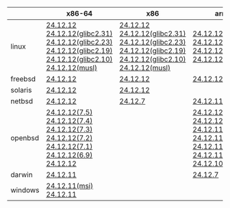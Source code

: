 ||x86-64|x86|arm64|ppc64le|armel|armv7|
| --- | --- | --- | --- | --- | --- | --- |
|linux|[24.12.12](https://github.com/roswell/sbcl_head/releases/download/24.12.12/sbcl-24.12.12-x86-64-linux-binary.tar.bz2)<br />[24.12.12(glibc2.31)](https://github.com/roswell/sbcl_head/releases/download/24.12.12/sbcl-24.12.12-x86-64-linux-glibc2.31-binary.tar.bz2)<br />[24.12.12(glibc2.23)](https://github.com/roswell/sbcl_head/releases/download/24.12.12/sbcl-24.12.12-x86-64-linux-glibc2.23-binary.tar.bz2)<br />[24.12.12(glibc2.19)](https://github.com/roswell/sbcl_head/releases/download/24.12.12/sbcl-24.12.12-x86-64-linux-glibc2.19-binary.tar.bz2)<br />[24.12.12(glibc2.10)](https://github.com/roswell/sbcl_head/releases/download/24.12.12/sbcl-24.12.12-x86-64-linux-glibc2.10-binary.tar.bz2)<br />[24.12.12(musl)](https://github.com/roswell/sbcl_head/releases/download/24.12.12/sbcl-24.12.12-x86-64-linux-musl-binary.tar.bz2)<br />|[24.12.12](https://github.com/roswell/sbcl_head/releases/download/24.12.12/sbcl-24.12.12-x86-linux-binary.tar.bz2)<br />[24.12.12(glibc2.31)](https://github.com/roswell/sbcl_head/releases/download/24.12.12/sbcl-24.12.12-x86-linux-glibc2.31-binary.tar.bz2)<br />[24.12.12(glibc2.23)](https://github.com/roswell/sbcl_head/releases/download/24.12.12/sbcl-24.12.12-x86-linux-glibc2.23-binary.tar.bz2)<br />[24.12.12(glibc2.19)](https://github.com/roswell/sbcl_head/releases/download/24.12.12/sbcl-24.12.12-x86-linux-glibc2.19-binary.tar.bz2)<br />[24.12.12(glibc2.10)](https://github.com/roswell/sbcl_head/releases/download/24.12.12/sbcl-24.12.12-x86-linux-glibc2.10-binary.tar.bz2)<br />[24.12.12(musl)](https://github.com/roswell/sbcl_head/releases/download/24.12.12/sbcl-24.12.12-x86-linux-musl-binary.tar.bz2)<br />|[24.12.12](https://github.com/roswell/sbcl_head/releases/download/24.12.12/sbcl-24.12.12-arm64-linux-binary.tar.bz2)<br />[24.12.12(glibc2.23)](https://github.com/roswell/sbcl_head/releases/download/24.12.12/sbcl-24.12.12-arm64-linux-glibc2.23-binary.tar.bz2)<br />[24.12.12(glibc2.19)](https://github.com/roswell/sbcl_head/releases/download/24.12.12/sbcl-24.12.12-arm64-linux-glibc2.19-binary.tar.bz2)<br />[24.12.12(musl)](https://github.com/roswell/sbcl_head/releases/download/24.12.12/sbcl-24.12.12-arm64-linux-musl-binary.tar.bz2)<br />|[24.12.12](https://github.com/roswell/sbcl_head/releases/download/24.12.12/sbcl-24.12.12-ppc64le-linux-binary.tar.bz2)<br />[24.12.12(glibc2.23)](https://github.com/roswell/sbcl_head/releases/download/24.12.12/sbcl-24.12.12-ppc64le-linux-glibc2.23-binary.tar.bz2)<br />[24.12.12(glibc2.19)](https://github.com/roswell/sbcl_head/releases/download/24.12.12/sbcl-24.12.12-ppc64le-linux-glibc2.19-binary.tar.bz2)<br />|[24.12.11](https://github.com/roswell/sbcl_head/releases/download/24.12.11/sbcl-24.12.11-armel-linux-binary.tar.bz2)<br />|[24.12.11](https://github.com/roswell/sbcl_head/releases/download/24.12.11/sbcl-24.12.11-armv7-linux-binary.tar.bz2)<br />|
|freebsd|[24.12.12](https://github.com/roswell/sbcl_head/releases/download/24.12.12/sbcl-24.12.12-x86-64-freebsd-binary.tar.bz2)<br />|[24.12.12](https://github.com/roswell/sbcl_head/releases/download/24.12.12/sbcl-24.12.12-x86-freebsd-binary.tar.bz2)<br />|[24.12.12](https://github.com/roswell/sbcl_head/releases/download/24.12.12/sbcl-24.12.12-arm64-freebsd-binary.tar.bz2)<br />||||
|solaris|[24.12.12](https://github.com/roswell/sbcl_head/releases/download/24.12.12/sbcl-24.12.12-x86-64-solaris-binary.tar.bz2)<br />|[24.12.12](https://github.com/roswell/sbcl_head/releases/download/24.12.12/sbcl-24.12.12-x86-solaris-binary.tar.bz2)<br />|||||
|netbsd|[24.12.12](https://github.com/roswell/sbcl_head/releases/download/24.12.12/sbcl-24.12.12-x86-64-netbsd-binary.tar.bz2)<br />|[24.12.7](https://github.com/roswell/sbcl_head/releases/download/24.12.7/sbcl-24.12.7-x86-netbsd-binary.tar.bz2)<br />|[24.12.11](https://github.com/roswell/sbcl_head/releases/download/24.12.11/sbcl-24.12.11-arm64-netbsd-binary.tar.bz2)<br />||||
|openbsd|[24.12.12(7.5)](https://github.com/roswell/sbcl_head/releases/download/24.12.12/sbcl-24.12.12-x86-64-openbsd-7.5-binary.tar.bz2)<br />[24.12.12(7.4)](https://github.com/roswell/sbcl_head/releases/download/24.12.12/sbcl-24.12.12-x86-64-openbsd-7.4-binary.tar.bz2)<br />[24.12.12(7.3)](https://github.com/roswell/sbcl_head/releases/download/24.12.12/sbcl-24.12.12-x86-64-openbsd-7.3-binary.tar.bz2)<br />[24.12.12(7.2)](https://github.com/roswell/sbcl_head/releases/download/24.12.12/sbcl-24.12.12-x86-64-openbsd-7.2-binary.tar.bz2)<br />[24.12.12(7.1)](https://github.com/roswell/sbcl_head/releases/download/24.12.12/sbcl-24.12.12-x86-64-openbsd-7.1-binary.tar.bz2)<br />[24.12.12(6.9)](https://github.com/roswell/sbcl_head/releases/download/24.12.12/sbcl-24.12.12-x86-64-openbsd-6.9-binary.tar.bz2)<br />[24.12.12](https://github.com/roswell/sbcl_head/releases/download/24.12.12/sbcl-24.12.12-x86-64-openbsd-binary.tar.bz2)<br />||[24.12.12(7.1)](https://github.com/roswell/sbcl_head/releases/download/24.12.12/sbcl-24.12.12-arm64-openbsd-7.1-binary.tar.bz2)<br />[24.12.12(6.9)](https://github.com/roswell/sbcl_head/releases/download/24.12.12/sbcl-24.12.12-arm64-openbsd-6.9-binary.tar.bz2)<br />[24.12.11(7.5)](https://github.com/roswell/sbcl_head/releases/download/24.12.11/sbcl-24.12.11-arm64-openbsd-7.5-binary.tar.bz2)<br />[24.12.11](https://github.com/roswell/sbcl_head/releases/download/24.12.11/sbcl-24.12.11-arm64-openbsd-binary.tar.bz2)<br />[24.12.11(7.4)](https://github.com/roswell/sbcl_head/releases/download/24.12.11/sbcl-24.12.11-arm64-openbsd-7.4-binary.tar.bz2)<br />[24.12.11(7.3)](https://github.com/roswell/sbcl_head/releases/download/24.12.11/sbcl-24.12.11-arm64-openbsd-7.3-binary.tar.bz2)<br />[24.12.10(7.2)](https://github.com/roswell/sbcl_head/releases/download/24.12.10/sbcl-24.12.10-arm64-openbsd-7.2-binary.tar.bz2)<br />||||
|darwin|[24.12.11](https://github.com/roswell/sbcl_head/releases/download/24.12.11/sbcl-24.12.11-x86-64-darwin-binary.tar.bz2)<br />||[24.12.7](https://github.com/roswell/sbcl_head/releases/download/24.12.7/sbcl-24.12.7-arm64-darwin-binary.tar.bz2)<br />||||
|windows|[24.12.11(msi)](https://github.com/roswell/sbcl_head/releases/download/24.12.11/sbcl-24.12.11-x86-64-windows-binary.msi)<br />[24.12.11](https://github.com/roswell/sbcl_head/releases/download/24.12.11/sbcl-24.12.11-x86-64-windows-binary.tar.bz2)<br />||||||

